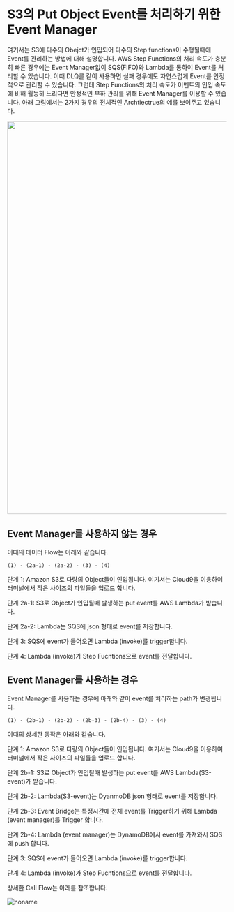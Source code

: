 # S3의 Put Object Event를 처리하기 위한 Event Manager

여기서는 S3에 다수의 Obejct가 인입되어 다수의 Step functions이 수행될때에 Event를 관리하는 방법에 대해 설명합니다. AWS Step Functions의 처리 속도가 충분히 빠른 경우에는 Event Manager없이 SQS(FIFO)와 Lambda를 통하여 Event를 처리할 수 있습니다. 이때 DLQ를 같이 사용하면 실패 경우에도 자연스럽게 Event를 안정적으로 관리할 수 있습니다. 그런데 Step Functions의 처리 속도가 이벤트의 인입 속도에 비해 월등히 느리다면 안정적인 부하 관리를 위해 Event Manager를 이용할 수 있습니다. 아래 그림에서는 2가지 경우의 전체적인 Archtiectrue의 예를 보여주고 있습니다.

<img src="https://github.com/kyopark2014/s3-put-event-manager/assets/52392004/36622b19-f1c9-443f-ab93-6abb1d55b0ad" width="900">

## Event Manager를 사용하지 않는 경우

이때의 데이터 Flow는 아래와 같습니다.

```text
(1) - (2a-1) - (2a-2) - (3) - (4)
```

단계 1: Amazon S3로 다량의 Object들이 인입됩니다. 여기서는 Cloud9을 이용하여 터미널에서 작은 사이즈의 파일들을 업로드 합니다.

단계 2a-1: S3로 Object가 인입될때 발생하는 put event를 AWS Lambda가 받습니다.

단계 2a-2: Lambda는 SQS에 json 형태로 event를 저장합니다. 

단계 3: SQS에 event가 들어오면 Lambda (invoke)를 trigger합니다.

단계 4: Lambda (invoke)가 Step Fucntions으로 event를 전달합니다. 

## Event Manager를 사용하는 경우

Event Manager를 사용하는 경우에 아래와 같이 event를 처리하는 path가 변경됩니다.

```text
(1) - (2b-1) - (2b-2) - (2b-3) - (2b-4) - (3) - (4)
```

이때의 상세한 동작은 아래와 같습니다. 

단계 1: Amazon S3로 다량의 Object들이 인입됩니다. 여기서는 Cloud9을 이용하여 터미널에서 작은 사이즈의 파일들을 업로드 합니다.

단계 2b-1: S3로 Object가 인입될때 발생하는 put event를 AWS Lambda(S3-event)가 받습니다.

단계 2b-2: Lambda(S3-event)는 DyanmoDB json 형태로 event를 저장합니다. 

단계 2b-3: Event Bridge는 특정시간에 전체 event를 Trigger하기 위해 Lambda (event manager)를 Trigger 합니다.

단계 2b-4: Lambda (event manager)는 DynamoDB에서 event를 가져와서 SQS에 push 합니다.

단계 3: SQS에 event가 들어오면 Lambda (invoke)를 trigger합니다.

단계 4: Lambda (invoke)가 Step Fucntions으로 event를 전달합니다. 


상세한 Call Flow는 아래를 참조합니다.

![noname](https://github.com/kyopark2014/s3-put-event-manager/assets/52392004/1db24f03-8fd9-4c31-a619-41b41e32d4d0)

